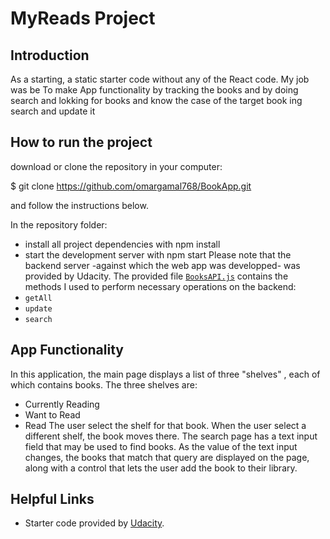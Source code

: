 
# MyReads Project




## Introduction

As a starting, a static starter code  without any of the React code. My job was be To make App functionality by tracking the books  and by doing search and lokking for books and know the case of the target book ing search and update it


## How to run the project

 download or clone the repository in your computer:

 $ git clone https://github.com/omargamal768/BookApp.git

and follow the instructions below.

In the repository folder: 
* install all project dependencies with 
        npm install
* start the development server with 
        npm start
Please note that the backend server -against which the web app was developped- was provided by Udacity. The provided file [`BooksAPI.js`](src/BooksAPI.js) contains the methods I used to perform necessary operations on the backend:
* `getAll`
* `update`
* `search`


## App Functionality

In this application, the main page displays a list of three "shelves" , each of which contains books. The three shelves are:
* Currently Reading
* Want to Read
* Read
The user select the shelf for that book. When the user select a different shelf, the book moves there.
The search page has a text input field that may be used to find books. As the value of the text input changes, the books that match that query are displayed on the page, along with a control that lets the user add the book to their library.

## Helpful Links

* Starter code provided by [Udacity](https://github.com/udacity/reactnd-project-myreads-starter).

